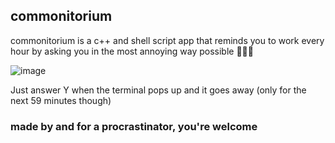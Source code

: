 ## commonitorium

commonitorium is a c++ and shell script app that reminds you to work every hour by asking you in the most annoying way possible 🤖🤖🤖


![image](https://github.com/user-attachments/assets/3854e582-8058-499a-95e4-9642221c11c2)

Just answer Y when the terminal pops up and it goes away (only for the next 59 minutes though)

### made by and for a procrastinator, you're welcome
